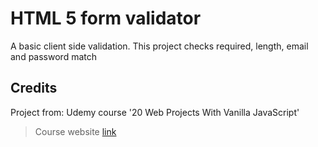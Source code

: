 # HTML 5 form validator

A basic client side validation.
This project checks required, length, email and password match

## Credits

Project from: Udemy course '20 Web Projects With Vanilla JavaScript'

> Course website [link](https://www.udemy.com/course/web-projects-with-vanilla-javascript)
